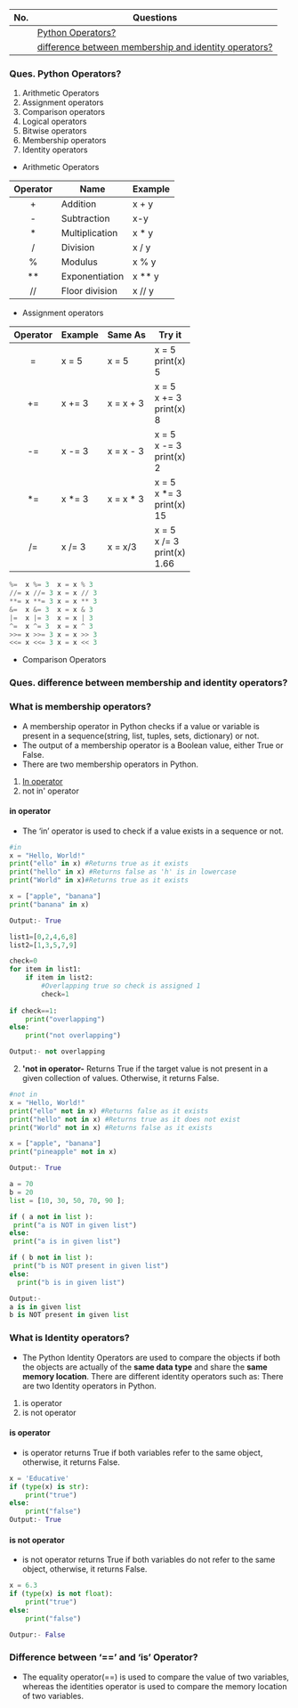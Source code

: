 |  No.  | Questions                                                                                                           |
| :---: | ------------------------------------------------------------------------------------------------------------------- |
|       | [Python Operators?](#ques-python-operators)                                                                         |
|       | [difference between membership and identity operators?](#ques-difference-between-membership-and-identity-operators) |

### Ques. Python Operators?
1. Arithmetic Operators
2. Assignment operators
3. Comparison operators
4. Logical operators
5. Bitwise operators
6. Membership operators
7. Identity operators

* Arithmetic Operators

| Operator | Name           | Example |
| :------: | -------------- | ------- |
|    +     | Addition       | x + y   |
|    -     | Subtraction    | x-y     |
|    *     | Multiplication | x * y   |
|    /     | Division       | x / y   |
|    %     | Modulus        | x % y   |
|    **    | Exponentiation | x ** y  |
|    //    | Floor division | x // y  |

* Assignment operators

| Operator | Example | Same As   | Try it                                 |
| :------: | ------- | --------- | -------------------------------------- |
|    =     | x = 5   | x = 5     | x = 5 <br> print(x) <br> 5             |
|    +=    | x += 3  | x = x + 3 | x = 5 <br> x += 3 <br> print(x) <br> 8 |
|    -=    | x -= 3  | x = x - 3 | x = 5 <br> x -= 3 <br> print(x) <br> 2 |
|*=|x *= 3|x = x * 3|x = 5 <br> x *= 3 <br> print(x) <br> 15|
|/=|x /= 3|x = x/3|x = 5 <br> x /= 3 <br> print(x) <br> 1.66|

```python		
%=	x %= 3	x = x % 3	
//=	x //= 3	x = x // 3	
**=	x **= 3	x = x ** 3	
&=	x &= 3	x = x & 3	
|=	x |= 3	x = x | 3	
^=	x ^= 3	x = x ^ 3	
>>=	x >>= 3	x = x >> 3	
<<=	x <<= 3	x = x << 3
```

* Comparison Operators



### Ques. difference between membership and identity operators?
### What is membership operators?
* A membership operator in Python checks if a value or variable is present in a sequence(string, list, tuples, sets, dictionary) or not.
* The output of a membership operator is a Boolean value, either True or False.
* There are two membership operators in Python.
1. [In operator](#in-operator)
2. not in' operator

#### in operator
* The ‘in’ operator is used to check if a value exists in a sequence or not. 
```python
#in
x = "Hello, World!"
print("ello" in x) #Returns true as it exists
print("hello" in x) #Returns false as 'h' is in lowercase
print("World" in x)#Returns true as it exists
```
```python
x = ["apple", "banana"]
print("banana" in x)

Output:- True
```
```python
list1=[0,2,4,6,8]
list2=[1,3,5,7,9]

check=0
for item in list1:
    if item in list2:
        #Overlapping true so check is assigned 1
        check=1
          
if check==1:
    print("overlapping")
else:
    print("not overlapping")

Output:- not overlapping
```
2. **'not in operator-** Returns True if the target value is not present in a given collection of values. Otherwise, it returns False.
```python
#not in
x = "Hello, World!"
print("ello" not in x) #Returns false as it exists
print("hello" not in x) #Returns true as it does not exist
print("World" not in x) #Returns false as it exists
```
```python
x = ["apple", "banana"]
print("pineapple" not in x)

Output:- True
```
```python
a = 70
b = 20
list = [10, 30, 50, 70, 90 ];

if ( a not in list ):
 print("a is NOT in given list")
else:
 print("a is in given list")

if ( b not in list ):
 print("b is NOT present in given list")
else:
  print("b is in given list")

Output:-
a is in given list
b is NOT present in given list
```

### What is Identity operators?
* The Python Identity Operators are used to compare the objects if both the objects are actually of the **same data type** and share the **same memory location**. There are different identity operators such as:
There are two Identity operators in Python.
1. is operator
2. is not operator
    
#### is operator
* is operator returns True if both variables refer to the same object, otherwise, it returns False.
```python
x = 'Educative'
if (type(x) is str):
    print("true")
else:
    print("false")
Output:- True
```
#### is not operator
* is not operator returns True if both variables do not refer to the same object, otherwise, it returns False.
```python
x = 6.3
if (type(x) is not float):
    print("true")
else:
    print("false")

Outpur:- False
```

### Difference between ‘==’ and ‘is’ Operator?
* The equality operator(==) is used to compare the value of two variables, whereas the identities operator is used to compare the memory location of two variables.